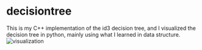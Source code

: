 # decisiontree
This is my C++ implementation of the id3 decision tree, and I visualized the decision tree in python, mainly using what I learned in data structure.
![visualization](https://github.com/linqinghong/decisiontree/blob/master/tree.png)
